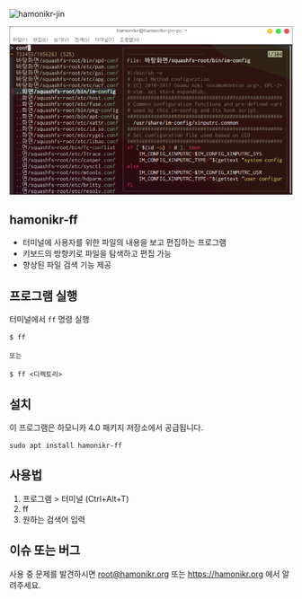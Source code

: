 ![hamonikr-jin](https://img.shields.io/badge/hamonikr-jin-purple)

![screen1](doc/screen1.png)

## hamonikr-ff

- 터미널에 사용자를 위한 파일의 내용을 보고 편집하는 프로그램
- 키보드의 방향키로 파일을 탐색하고 편집 가능
- 향상된 파일 검색 기능 제공

## 프로그램 실행
터미널에서 ```ff``` 명령 실행
```
$ ff

또는

$ ff <디렉토리>
```

## 설치

이 프로그램은 하모니카 4.0 패키지 저장소에서 공급됩니다.

```
sudo apt install hamonikr-ff
```

## 사용법
1) 프로그램 > 터미널 (Ctrl+Alt+T)
2) ff
3) 원하는 검색어 입력

## 이슈 또는 버그
 사용 중 문제를 발견하시면 root@hamonikr.org 또는 https://hamonikr.org 에서 알려주세요.
